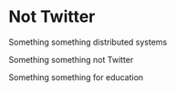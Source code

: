 # Not Twitter

Something something distributed systems

Something something not Twitter

Something something for education